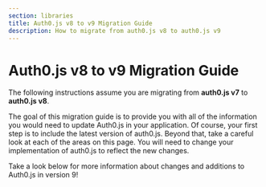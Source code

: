 ```yaml
---
section: libraries
title: Auth0.js v8 to v9 Migration Guide
description: How to migrate from auth0.js v8 to auth0.js v9
---
```

# Auth0.js v8 to v9 Migration Guide

The following instructions assume you are migrating from **auth0.js v7** to **auth0.js v8**.

The goal of this migration guide is to provide you with all of the information you would need to update Auth0.js in your application. Of course, your first step is to include the latest version of auth0.js. Beyond that, take a careful look at each of the areas on this page. You will need to change your implementation of auth0.js to reflect the new changes.

Take a look below for more information about changes and additions to Auth0.js in version 9!
